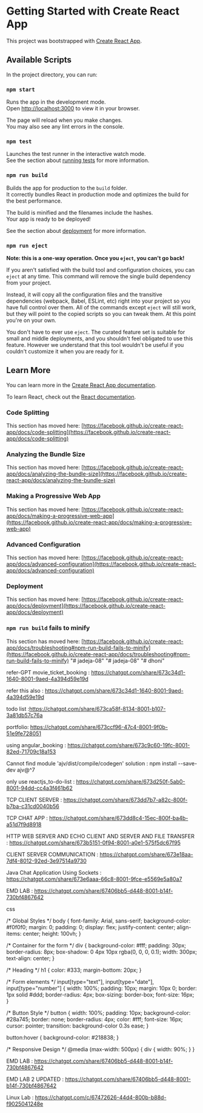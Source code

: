 # Getting Started with Create React App

This project was bootstrapped with [Create React App](https://github.com/facebook/create-react-app).

## Available Scripts

In the project directory, you can run:

### `npm start`

Runs the app in the development mode.\
Open [http://localhost:3000](http://localhost:3000) to view it in your browser.

The page will reload when you make changes.\
You may also see any lint errors in the console.

### `npm test`

Launches the test runner in the interactive watch mode.\
See the section about [running tests](https://facebook.github.io/create-react-app/docs/running-tests) for more information.

### `npm run build`

Builds the app for production to the `build` folder.\
It correctly bundles React in production mode and optimizes the build for the best performance.

The build is minified and the filenames include the hashes.\
Your app is ready to be deployed!

See the section about [deployment](https://facebook.github.io/create-react-app/docs/deployment) for more information.

### `npm run eject`

**Note: this is a one-way operation. Once you `eject`, you can't go back!**

If you aren't satisfied with the build tool and configuration choices, you can `eject` at any time. This command will remove the single build dependency from your project.

Instead, it will copy all the configuration files and the transitive dependencies (webpack, Babel, ESLint, etc) right into your project so you have full control over them. All of the commands except `eject` will still work, but they will point to the copied scripts so you can tweak them. At this point you're on your own.

You don't have to ever use `eject`. The curated feature set is suitable for small and middle deployments, and you shouldn't feel obligated to use this feature. However we understand that this tool wouldn't be useful if you couldn't customize it when you are ready for it.

## Learn More

You can learn more in the [Create React App documentation](https://facebook.github.io/create-react-app/docs/getting-started).

To learn React, check out the [React documentation](https://reactjs.org/).

### Code Splitting

This section has moved here: [https://facebook.github.io/create-react-app/docs/code-splitting](https://facebook.github.io/create-react-app/docs/code-splitting)

### Analyzing the Bundle Size

This section has moved here: [https://facebook.github.io/create-react-app/docs/analyzing-the-bundle-size](https://facebook.github.io/create-react-app/docs/analyzing-the-bundle-size)

### Making a Progressive Web App

This section has moved here: [https://facebook.github.io/create-react-app/docs/making-a-progressive-web-app](https://facebook.github.io/create-react-app/docs/making-a-progressive-web-app)

### Advanced Configuration

This section has moved here: [https://facebook.github.io/create-react-app/docs/advanced-configuration](https://facebook.github.io/create-react-app/docs/advanced-configuration)

### Deployment

This section has moved here: [https://facebook.github.io/create-react-app/docs/deployment](https://facebook.github.io/create-react-app/docs/deployment)

### `npm run build` fails to minify

This section has moved here: [https://facebook.github.io/create-react-app/docs/troubleshooting#npm-run-build-fails-to-minify](https://facebook.github.io/create-react-app/docs/troubleshooting#npm-run-build-fails-to-minify)
"# jadeja-08" 
"# jadeja-08" 
"# dhoni" 


refer-GPT  movie_ticket_booking  : https://chatgpt.com/share/673c34d1-1640-8001-9aed-4a394d59e19d





refer this also : https://chatgpt.com/share/673c34d1-1640-8001-9aed-4a394d59e19d







todo list :https://chatgpt.com/share/673ca58f-8134-8001-b107-3a81db57c76a






portfolio: https://chatgpt.com/share/673ccf96-47c4-8001-9f0b-51e9fe728051




using angular_booking : https://chatgpt.com/share/673c9c60-19fc-8001-82ed-71709c18a153

Cannot find module 'ajv/dist/compile/codegen'  solution :  npm install --save-dev ajv@^7

only use reactjs_to-do-list : https://chatgpt.com/share/673d250f-5ab0-8001-94dd-cc4a3f461b62





TCP CLIENT SERVER : https://chatgpt.com/share/673dd7b7-a82c-800f-b7ba-c31cd0040b56








TCP CHAT APP : https://chatgpt.com/share/673dd8c4-15ec-800f-ba4b-a51d7f9d8918





HTTP WEB SERVER AND ECHO CLIENT AND SERVER AND FILE TRANSFER : https://chatgpt.com/share/673b5151-0f94-8001-a0e1-575f5dc67f95





CLIENT SERVER COMMUNICATION : https://chatgpt.com/share/673e18aa-7df4-8012-92ed-3e97514a9730






Java Chat Application Using Sockets : https://chatgpt.com/share/673e6aaa-66c8-8001-9fce-e5569e5a80a7










EMD LAB : https://chatgpt.com/share/67406bb5-d448-8001-b14f-730bf4867642





























css

/* Global Styles */
body {
    font-family: Arial, sans-serif;
    background-color: #f0f0f0;
    margin: 0;
    padding: 0;
    display: flex;
    justify-content: center;
    align-items: center;
    height: 100vh;
}

/* Container for the form */
div {
    background-color: #fff;
    padding: 30px;
    border-radius: 8px;
    box-shadow: 0 4px 10px rgba(0, 0, 0, 0.1);
    width: 300px;
    text-align: center;
}

/* Heading */
h1 {
    color: #333;
    margin-bottom: 20px;
}

/* Form elements */
input[type="text"],
input[type="date"],
input[type="number"] {
    width: 100%;
    padding: 10px;
    margin: 10px 0;
    border: 1px solid #ddd;
    border-radius: 4px;
    box-sizing: border-box;
    font-size: 16px;
}

/* Button Style */
button {
    width: 100%;
    padding: 10px;
    background-color: #28a745;
    border: none;
    border-radius: 4px;
    color: #fff;
    font-size: 16px;
    cursor: pointer;
    transition: background-color 0.3s ease;
}

button:hover {
    background-color: #218838;
}

/* Responsive Design */
@media (max-width: 500px) {
    div {
        width: 90%;
    }
}









EMD LAB : https://chatgpt.com/share/67406bb5-d448-8001-b14f-730bf4867642


EMD LAB 2 UPDATED : https://chatgpt.com/share/67406bb5-d448-8001-b14f-730bf4867642














Linux Lab : https://chatgpt.com/c/67472626-44d4-800b-b88d-f9025041248e

